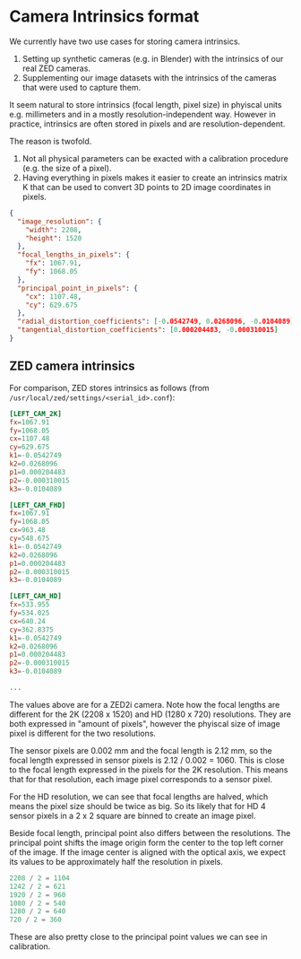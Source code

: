 # Camera Intrinsics format

We currently have two use cases for storing camera intrinsics.
1. Setting up synthetic cameras (e.g. in Blender) with the intrinsics of our real ZED cameras.
2. Supplementing our image datasets with the intrinsics of the cameras that were used to capture them.

It seem natural to store intrinsics (focal length, pixel size) in phyiscal units e.g. millimeters and in a mostly resolution-independent way.
However in practice, intrinsics are often stored in pixels and are resolution-dependent.

The reason is twofold.
1. Not all physical parameters can be exacted with a calibration procedure (e.g. the size of a pixel).
2. Having everything in pixels makes it easier to create an intrinsics matrix K that can be used to convert 3D points to 2D image coordinates in pixels.

```json
{
  "image_resolution": {
    "width": 2208,
    "height": 1520
  },
  "focal_lengths_in_pixels": {
    "fx": 1067.91,
    "fy": 1068.05
  },
  "principal_point_in_pixels": {
    "cx": 1107.48,
    "cy": 629.675
  },
  "radial_distortion_coefficients": [-0.0542749, 0.0268096, -0.0104089],
  "tangential_distortion_coefficients": [0.000204483, -0.000310015]
}
```

## ZED camera intrinsics
For comparison, ZED stores intrinsics as follows (from `/usr/local/zed/settings/<serial_id>.conf`):

```conf
[LEFT_CAM_2K]
fx=1067.91
fy=1068.05
cx=1107.48
cy=629.675
k1=-0.0542749
k2=0.0268096
p1=0.000204483
p2=-0.000310015
k3=-0.0104089

[LEFT_CAM_FHD]
fx=1067.91
fy=1068.05
cx=963.48
cy=548.675
k1=-0.0542749
k2=0.0268096
p1=0.000204483
p2=-0.000310015
k3=-0.0104089

[LEFT_CAM_HD]
fx=533.955
fy=534.025
cx=640.24
cy=362.8375
k1=-0.0542749
k2=0.0268096
p1=0.000204483
p2=-0.000310015
k3=-0.0104089

...
```

The values above are for a ZED2i camera.
Note how the focal lengths are different for the 2K (2208 x 1520) and HD (1280 x 720) resolutions.
They are both expressed in "amount of pixels", however the phyiscal size of image pixel is different for the two resolutions.

The sensor pixels are 0.002 mm and the focal length is 2.12 mm, so the focal length expressed in sensor pixels is 2.12 / 0.002 = 1060.
This is close to the focal length expressed in the pixels for the 2K resolution.
This means that for that resolution, each image pixel corresponds to a sensor pixel.

For the HD resolution, we can see that focal lengths are halved, which means the pixel size should be twice as big.
So its likely that for HD 4 sensor pixels in a 2 x 2 square are binned to create an image pixel.

Beside focal length, principal point also differs between the resolutions.
The principal point shifts the image origin form the center to the top left corner of the image.
If the image center is aligned with the optical axis, we expect its values to be approximately half the resolution in pixels.

``` python
2208 / 2 = 1104
1242 / 2 = 621
1920 / 2 = 960
1080 / 2 = 540
1280 / 2 = 640
720 / 2 = 360
```
These are also pretty close to the principal point values we can see in calibration.
